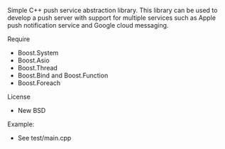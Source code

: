 Simple C++ push service abstraction library.
This library can be used to develop a push server with support for multiple services such as Apple push notification service and Google cloud messaging.

Require 

- Boost.System
- Boost.Asio
- Boost.Thread
- Boost.Bind and Boost.Function
- Boost.Foreach

License

- New BSD

Example:

- See test/main.cpp
